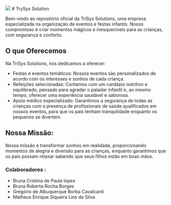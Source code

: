 <img src="/assests/logo.jpeg">
# TrySys Solution

Bem-vindo ao repositório oficial da TriSys Solutions, uma empresa especializada na organização de eventos e festas infantis. Nosso compromisso é criar momentos mágicos e inesquecíveis para as crianças, com segurança e conforto.


## O que Oferecemos 
Na TriSys Solutions, nos dedicamos a oferecer:

* Festas e eventos temáticos: Nossos eventos são personalizados de acordo com os interesses e sonhos de cada criança.
* Refeições selecionadas: Contamos com um cardápio nutritivo e equilibrado, pensado para agradar o paladar infantil e, ao mesmo tempo, oferecer uma experiência saudável e saborosa.
* Apoio médico especializado: Garantimos a segurança de todas as crianças com a presença de profissionais de saúde qualificados em nossos eventos, para que os pais tenham tranquilidade enquanto os pequenos se divertem.

## Nossa Missão:

Nossa missão é transformar sonhos em realidade, proporcionando momentos de alegria e diversão para as crianças, enquanto garantimos que os pais possam relaxar sabendo que seus filhos estão em boas mãos.


### Colaboradores :
*  Bruna Cristina de Paula lopes
* Bruna Roberta Rocha Borges
* Gregório de Albuquerque Borba Cavalcanti
* Matheus Enrique Siqueira Lins da Silva